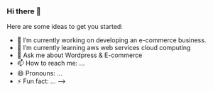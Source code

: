 ### Hi there 👋

Here are some ideas to get you started:

- 🔭 I’m currently working on developing an e-commerce business.
- 🌱 I’m currently learning aws web services cloud computing
- 💬 Ask me about Wordpress & E-commerce 
- 📫 How to reach me: ...
- 😄 Pronouns: ...
- ⚡ Fun fact: ...
-->
